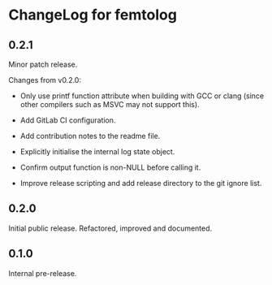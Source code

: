 <!--
Copyright (c) 2022 SanCloudLtd
SPDX-License-Identifier: CC-BY-4.0
-->

# ChangeLog for femtolog

## 0.2.1

Minor patch release.

Changes from v0.2.0:

* Only use printf function attribute when building with GCC or clang
  (since other compilers such as MSVC may not support this).

* Add GitLab CI configuration.

* Add contribution notes to the readme file.

* Explicitly initialise the internal log state object.

* Confirm output function is non-NULL before calling it.

* Improve release scripting and add release directory to the git ignore
  list.

## 0.2.0

Initial public release. Refactored, improved and documented.

## 0.1.0

Internal pre-release.
